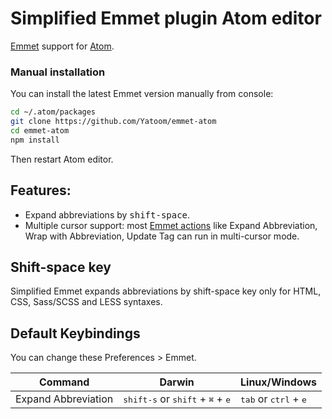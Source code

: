 # Simplified Emmet plugin Atom editor

[Emmet](http://emmet.io) support for [Atom](http://atom.io).

### Manual installation

You can install the latest Emmet version manually from console:

```bash
cd ~/.atom/packages
git clone https://github.com/Yatoom/emmet-atom
cd emmet-atom
npm install
```

Then restart Atom editor.

## Features:

* Expand abbreviations by <kbd>shift-space</kbd>.
* Multiple cursor support: most [Emmet actions](http://docs.emmet.io/actions/) like Expand Abbreviation, Wrap with Abbreviation, Update Tag can run in multi-cursor mode.

## Shift-space key

Simplified Emmet expands abbreviations by shift-space key only for HTML, CSS, Sass/SCSS and LESS syntaxes. 

## Default Keybindings

You can change these Preferences > Emmet.

Command | Darwin | Linux/Windows
------- | ------ | -------------
Expand Abbreviation | <kbd>shift-s</kbd> or <kbd>shift</kbd> + <kbd>⌘</kbd> + <kbd>e</kbd> | <kbd>tab</kbd> or <kbd>ctrl</kbd> + <kbd>e</kbd>
